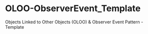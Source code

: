 # OLOO-ObserverEvent_Template
Objects Linked to Other Objects (OLOO) &amp; Observer Event Pattern - Template

